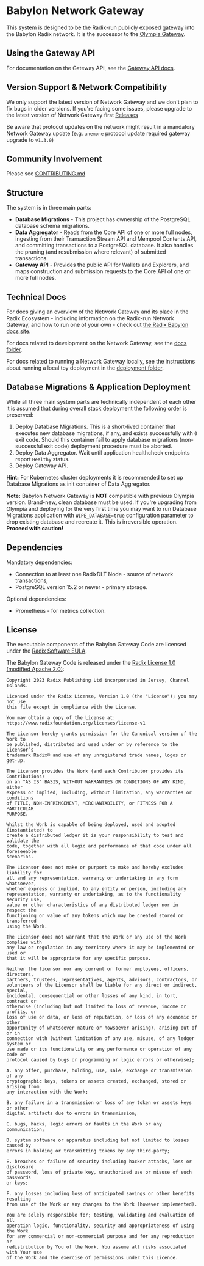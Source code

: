# Babylon Network Gateway

This system is designed to be the Radix-run publicly exposed gateway into the Babylon Radix network. It is the successor to the [Olympia Gateway](https://github.com/radixdlt/radixdlt-network-gateway).

## Using the Gateway API

For documentation on the Gateway API, see the [Gateway API docs](https://docs-babylon.radixdlt.com/main/apis/api-specification.html).

## Version Support & Network Compatibility

We only support the latest version of Network Gateway and we don't plan to fix bugs in older versions. If you're facing some issues, please upgrade to the latest version of Network Gateway first [Releases](https://github.com/radixdlt/babylon-gateway/releases)

Be aware that protocol updates on the network might result in a mandatory Network Gateway update (e.g. `anemone` protocol update required gateway upgrade to `v1.3.0`) 

## Community Involvement
Please see  [CONTRIBUTING.md](./CONTRIBUTING.md)

## Structure

The system is in three main parts:
* **Database Migrations** - This project has ownership of the PostgreSQL database schema migrations.
* **Data Aggregator** - Reads from the Core API of one or more full nodes, ingesting from their Transaction Stream API and Mempool Contents API, and committing transactions to a PostgreSQL database. It also handles the pruning (and resubmission where relevant) of submitted transactions.
* **Gateway API** - Provides the public API for Wallets and Explorers, and maps construction and submission requests to the Core API of one or more full nodes.

## Technical Docs

For docs giving an overview of the Network Gateway and its place in the Radix Ecosystem - including information on the Radix-run Network Gateway, and how to run one of your own - check out [the Radix Babylon docs site](https://docs-babylon.radixdlt.com/).

For docs related to development on the Network Gateway, see the [docs folder](./docs).

For docs related to running a Network Gateway locally, see the instructions about running a local toy deployment in the [deployment folder](./deployment).

## Database Migrations & Application Deployment

While all three main system parts are technically independent of each other it is assumed that during overall stack deployment the following order is preserved:

1. Deploy Database Migrations. This is a short-lived container that executes new database migrations, if any, and exists successfully with `0` exit code. Should this container fail to apply database migrations (non-successful exit code) deployment procedure must be aborted. 
2. Deploy Data Aggregator. Wait until application healthcheck endpoints report `Healthy` status. 
3. Deploy Gateway API. 

**Hint:** For Kubernetes cluster deployments it is recommended to set up Database Migrations as init container of Data Aggregator.

**Note:** Babylon Network Gateway is **NOT** compatible with previous Olympia version. Brand-new, clean database must be used. 
If you're upgrading from Olympia and deploying for the very first time you may want to run Database Migrations application with `WIPE_DATABASE=true` configuration parameter to drop existing database and recreate it. This is irreversible operation. **Proceed with caution!**  

## Dependencies

Mandatory dependencies:

* Connection to at least one RadixDLT Node - source of network transactions,
* PostgreSQL version 15.2 or newer - primary storage.

Optional dependencies:

* Prometheus - for metrics collection.

## License

The executable components of the Babylon Gateway Code are licensed under the [Radix Software EULA](http://www.radixdlt.com/terms/genericEULA).

The Babylon Gateway Code is released under the [Radix License 1.0 (modified Apache 2.0)](LICENSE):

```
Copyright 2023 Radix Publishing Ltd incorporated in Jersey, Channel Islands.

Licensed under the Radix License, Version 1.0 (the "License"); you may not use
this file except in compliance with the License.

You may obtain a copy of the License at:
https://www.radixfoundation.org/licenses/license-v1

The Licensor hereby grants permission for the Canonical version of the Work to
be published, distributed and used under or by reference to the Licensor’s
trademark Radix® and use of any unregistered trade names, logos or get-up.

The Licensor provides the Work (and each Contributor provides its Contributions)
on an "AS IS" BASIS, WITHOUT WARRANTIES OR CONDITIONS OF ANY KIND, either
express or implied, including, without limitation, any warranties or conditions
of TITLE, NON-INFRINGEMENT, MERCHANTABILITY, or FITNESS FOR A PARTICULAR
PURPOSE.

Whilst the Work is capable of being deployed, used and adopted (instantiated) to
create a distributed ledger it is your responsibility to test and validate the
code, together with all logic and performance of that code under all foreseeable
scenarios.

The Licensor does not make or purport to make and hereby excludes liability for
all and any representation, warranty or undertaking in any form whatsoever,
whether express or implied, to any entity or person, including any
representation, warranty or undertaking, as to the functionality security use,
value or other characteristics of any distributed ledger nor in respect the
functioning or value of any tokens which may be created stored or transferred
using the Work.

The Licensor does not warrant that the Work or any use of the Work complies with
any law or regulation in any territory where it may be implemented or used or
that it will be appropriate for any specific purpose.

Neither the licensor nor any current or former employees, officers, directors,
partners, trustees, representatives, agents, advisors, contractors, or
volunteers of the Licensor shall be liable for any direct or indirect, special,
incidental, consequential or other losses of any kind, in tort, contract or
otherwise (including but not limited to loss of revenue, income or profits, or
loss of use or data, or loss of reputation, or loss of any economic or other
opportunity of whatsoever nature or howsoever arising), arising out of or in
connection with (without limitation of any use, misuse, of any ledger system or
use made or its functionality or any performance or operation of any code or
protocol caused by bugs or programming or logic errors or otherwise);

A. any offer, purchase, holding, use, sale, exchange or transmission of any
cryptographic keys, tokens or assets created, exchanged, stored or arising from
any interaction with the Work;

B. any failure in a transmission or loss of any token or assets keys or other
digital artifacts due to errors in transmission;

C. bugs, hacks, logic errors or faults in the Work or any communication;

D. system software or apparatus including but not limited to losses caused by
errors in holding or transmitting tokens by any third-party;

E. breaches or failure of security including hacker attacks, loss or disclosure
of password, loss of private key, unauthorised use or misuse of such passwords
or keys;

F. any losses including loss of anticipated savings or other benefits resulting
from use of the Work or any changes to the Work (however implemented).

You are solely responsible for; testing, validating and evaluation of all
operation logic, functionality, security and appropriateness of using the Work
for any commercial or non-commercial purpose and for any reproduction or
redistribution by You of the Work. You assume all risks associated with Your use
of the Work and the exercise of permissions under this Licence.
```
